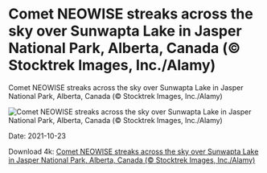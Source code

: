 # Comet NEOWISE streaks across the sky over Sunwapta Lake in Jasper National Park, Alberta, Canada (© Stocktrek Images, Inc./Alamy)

Comet NEOWISE streaks across the sky over Sunwapta Lake in Jasper National Park, Alberta, Canada (© Stocktrek Images, Inc./Alamy)

![Comet NEOWISE streaks across the sky over Sunwapta Lake in Jasper National Park, Alberta, Canada (© Stocktrek Images, Inc./Alamy)](https://bing.com/th?id=OHR.Neowise_EN-US4428390515_UHD.jpg&w=1024&h=576)

Date: 2021-10-23

Download 4k: [Comet NEOWISE streaks across the sky over Sunwapta Lake in Jasper National Park, Alberta, Canada (© Stocktrek Images, Inc./Alamy)](https://bing.com/th?id=OHR.Neowise_EN-US4428390515_UHD.jpg)

